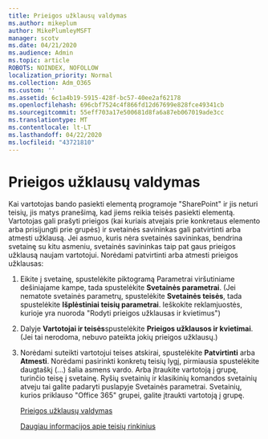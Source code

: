 ```yaml
---
title: Prieigos užklausų valdymas
ms.author: mikeplum
author: MikePlumleyMSFT
manager: scotv
ms.date: 04/21/2020
ms.audience: Admin
ms.topic: article
ROBOTS: NOINDEX, NOFOLLOW
localization_priority: Normal
ms.collection: Adm_O365
ms.custom: ''
ms.assetid: 6c1a4b19-5915-428f-bc57-40ee2af62178
ms.openlocfilehash: 696cbf7524c4f866fd12d67699e828fce49341cb
ms.sourcegitcommit: 55eff703a17e500681d8fa6a87eb067019ade3cc
ms.translationtype: MT
ms.contentlocale: lt-LT
ms.lasthandoff: 04/22/2020
ms.locfileid: "43721810"
---
```

# <a name="manage-access-requests"></a>Prieigos užklausų valdymas

Kai vartotojas bando pasiekti elementą programoje "SharePoint" ir jis neturi teisių, jis matys pranešimą, kad jiems reikia teisės pasiekti elementą. Vartotojas gali prašyti prieigos (kai kuriais atvejais prie konkretaus elemento arba prisijungti prie grupės) ir svetainės savininkas gali patvirtinti arba atmesti užklausą. Jei asmuo, kuris nėra svetainės savininkas, bendrina svetainę su kitu asmeniu, svetainės savininkas taip pat gaus prieigos užklausą naujam vartotojui. Norėdami patvirtinti arba atmesti prieigos užklausas:
  
1. Eikite į svetainę, spustelėkite piktogramą Parametrai viršutiniame dešiniajame kampe, tada spustelėkite **Svetainės parametrai**. (Jei nematote svetainės parametrų, spustelėkite **Svetainės teisės**, tada spustelėkite **Išplėstiniai teisių parametrai**. Ieškokite reklamjuostės, kurioje yra nuoroda "Rodyti prieigos užklausas ir kvietimus")
    
2. Dalyje **Vartotojai ir teisės**spustelėkite **Prieigos užklausos ir kvietimai**. (Jei tai nerodoma, nebuvo pateikta jokių prieigos užklausų.)
    
3. Norėdami suteikti vartotojui teises atskirai, spustelėkite **Patvirtinti** arba **Atmesti**. Norėdami pasirinkti konkretų teisių lygį, pirmiausia spustelėkite daugtaškį (...) šalia asmens vardo. Arba įtraukite vartotoją į grupę, turinčio teisę į svetainę. Ryšių svetainių ir klasikinių komandos svetainių atveju tai galite padaryti puslapyje Svetainės parametrai. Svetainių, kurios priklauso "Office 365" grupei, galite įtraukti vartotoją į grupę.
    
    [Prieigos užklausų valdymas](https://go.microsoft.com/fwlink/?linkid=2008747)
    
    [Daugiau informacijos apie teisių rinkinius](https://go.microsoft.com/fwlink/?linkid=867071)
    

